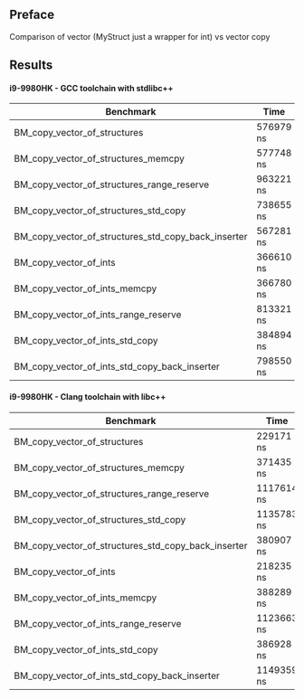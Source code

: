 ## Preface

Comparison of vector<MyStruct> (MyStruct just a wrapper for int) vs vector<int> copy

## Results

#### i9-9980HK - GCC toolchain with stdlibc++

| Benchmark                                           | Time      | CPU       | Iterations | Throughput     |
|-----------------------------------------------------|-----------|-----------|------------|----------------|
| BM_copy_vector_of_structures                        | 576979 ns | 576024 ns | 942        | **1.69535G/s** |
| BM_copy_vector_of_structures_memcpy                 | 577748 ns | 576573 ns | 975        | 1.69374G/s     |
| BM_copy_vector_of_structures_range_reserve          | 963221 ns | 962010 ns | 715        | 1039.49M/s     |
| BM_copy_vector_of_structures_std_copy               | 738655 ns | 737857 ns | 780        | 1.32351G/s     |
| BM_copy_vector_of_structures_std_copy_back_inserter | 567281 ns | 566021 ns | 1171       | 1.72531G/s     |
| BM_copy_vector_of_ints                              | 366610 ns | 366216 ns | 1873       | **2.66663G/s** |
| BM_copy_vector_of_ints_memcpy                       | 366780 ns | 366437 ns | 1872       | 2.66502G/s     |
| BM_copy_vector_of_ints_range_reserve                | 813321 ns | 812090 ns | 756        | 1.20253G/s     |
| BM_copy_vector_of_ints_std_copy                     | 384894 ns | 384137 ns | 1908       | 2.54223G/s     |
| BM_copy_vector_of_ints_std_copy_back_inserter       | 798550 ns | 797727 ns | 819        | 1.22418G/s     |
                                                                                                               



#### i9-9980HK - Clang toolchain with libc++

| Benchmark                                           | Time       | CPU        | Iterations | Throughput     |
|-----------------------------------------------------|------------|------------|------------|----------------|
 | BM_copy_vector_of_structures                        | 229171 ns  | 228937 ns  | 2894       | **4.26563G/s** |
 | BM_copy_vector_of_structures_memcpy                 | 371435 ns  | 371077 ns  | 1786       | 2.6317G/s      |
 | BM_copy_vector_of_structures_range_reserve          | 1117614 ns | 1115697 ns | 643        | 896.301M/s     |
 | BM_copy_vector_of_structures_std_copy               | 1135783 ns | 1134178 ns | 636        | 881.696M/s     |
 | BM_copy_vector_of_structures_std_copy_back_inserter | 380907 ns  | 380080 ns  | 1874       | 2.56936G/s     |
 | BM_copy_vector_of_ints                              | 218235 ns  | 217993 ns  | 3207       | **4.47979G/s** |
 | BM_copy_vector_of_ints_memcpy                       | 388289 ns  | 387696 ns  | 1864       | 2.51888G/s     |
 | BM_copy_vector_of_ints_range_reserve                | 1123663 ns | 1122090 ns | 551        | 891.194M/s     |
 | BM_copy_vector_of_ints_std_copy                     | 386928 ns  | 386154 ns  | 1906       | 2.52895G/s     |
 | BM_copy_vector_of_ints_std_copy_back_inserter       | 1149359 ns | 1147107 ns | 620        | 871.758M/s     |
